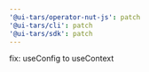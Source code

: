 ```yaml
---
'@ui-tars/operator-nut-js': patch
'@ui-tars/cli': patch
'@ui-tars/sdk': patch
---
```


fix: useConfig to useContext
